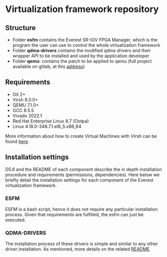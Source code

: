 # Virtualization framework repository
## Structure
- Folder **esfm** contains the Everest SR-IOV FPGA Manager, which is the program the user can use to control the whole virtualization framework
- Folder **qdma-drivers** contains the modified qdma drivers and their wrapper API to be installed and used by the application developer
- Folder **qemu**: contains the patch to be applied to qemu (full project available on gitlab, at this [address](https://github.com/qemu/qemu))

## Requirements
- Git 2+
- Virsh 8.0.0+
- QEMU 7.1.0+
- GCC 8.5.5
- Vivado 2022.1
- Red Hat Enterprise Linux 8.7 (Ootpa)
- Linux 4.18.0-348.7.1.el8_5.x86_64

More information about how to create Virtual Machines with *Virsh* can be found [here](https://medium.com/@art.vasilyev/use-ubuntu-cloud-image-with-kvm-1f28c19f82f8).

## Installation settings
D5.6 and the README of each component describe the in depth installation procedure and requirements (permissions, dependencies).
Here below we briefly detail the installation settings for each component of the Everest virtualization framework.

### ESFM
ESFM is a bash script, hence it does not require any particular installation process.
Given that requirements are fulfilled, the esfm can just be executed.

### QDMA-DRIVERS
The installation process of these drivers is simple and similar to any other driver installation. As mentioned, more details on the related [README](https://github.com/virtualopensystems/qdma_drivers://github.com/virtualopensystems/qdma_drivers#).
